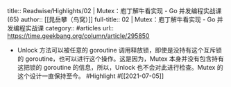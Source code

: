 title:: Readwise/Highlights/02 | Mutex：庖丁解牛看实现 - Go 并发编程实战课 (65)
author:: [[晁岳攀（鸟窝）]]
full-title:: 02 | Mutex：庖丁解牛看实现 - Go 并发编程实战课
category:: #articles
url:: https://time.geekbang.org/column/article/295850

- Unlock 方法可以被任意的 goroutine 调用释放锁，即使是没持有这个互斥锁的 goroutine，也可以进行这个操作。这是因为，Mutex 本身并没有包含持有这把锁的 goroutine 的信息，所以，Unlock 也不会对此进行检查。Mutex 的这个设计一直保持至今。 #Highlight #[[2021-07-05]]